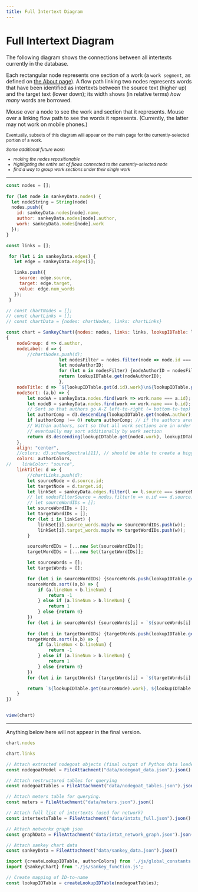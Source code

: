 ```yaml
---
title: Full Intertext Diagram
---
```


# Full Intertext Diagram

The following diagram shows the connections between all intertexts currently in the database.

Each rectangular node represents one section of a work (a `work segment`, as defined on <a href="./about#database-design">the About page</a>). A flow path linking two nodes represents words that have been identified as intertexts between the source text (higher up) and the target text (lower down); its width shows (in relative terms) *how many* words are borrowed.

Mouse over a node to see the work and section that it represents. Mouse over a linking flow path to see the words it represents. (Currently, the latter may not work on mobile phones.)

<div style="font-size:smaller;">

Eventually, subsets of this diagram will appear on the main page for the currently-selected portion of a work.

*Some additional future work:*
- *making the nodes repositionable*
- *highlighting the entire set of flows connected to the currently-selected node*
- *find a way to group work sections under their single work*

</div>
<hr>

```js
const nodes = [];
  
for (let node in sankeyData.nodes) {
  let nodeString = String(node)
  nodes.push({
    id: sankeyData.nodes[node].name,
    author: sankeyData.nodes[node].author,
    work: sankeyData.nodes[node].work
  });
}
```

```js
const links = [];

 for (let i in sankeyData.edges) {
   let edge = sankeyData.edges[i];

   links.push({
     source: edge.source,
     target: edge.target,
     value: edge.num_words
   });
 }
```

```js
// const chartNodes = [];
// const chartLinks = [];
// const chartData = {nodes: chartNodes, links: chartLinks}

const chart = SankeyChart({nodes: nodes, links: links, lookupIDTable: lookupIDTable},
{
    nodeGroup: d => d.author,
    nodeLabel: d => {
        //chartNodes.push(d);
                    let nodesFilter = nodes.filter(node => node.id === d.id);
                    let nodeAuthorID;
                    for (let n in nodesFilter) {nodeAuthorID = nodesFilter[n].author}
                    return lookupIDTable.get(nodeAuthorID);
                    },
    nodeTitle: d => `${lookupIDTable.get(d.id).work}\n${lookupIDTable.get(d.id).section}`,
    nodeSort: (a,b) => {
        let nodeA = sankeyData.nodes.find(work => work.name === a.id);
        let nodeB = sankeyData.nodes.find(work => work.name === b.id);
        // Sort so that authors go A-Z left-to-right (= bottom-to-top)
        let authorComp = d3.descending(lookupIDTable.get(nodeA.author), lookupIDTable.get(nodeB.author));
        if (authorComp !== 0) return authorComp; // if the authors aren't the same, don't go any further in sorting
        // Within authors, sort so that all work sections are in order by work
        // eventually may sort additionally by work section
        return d3.descending(lookupIDTable.get(nodeA.work), lookupIDTable.get(nodeB.work));
    },
    align: "center",
    //colors: d3.schemeSpectral[11], // should be able to create a bigger range by bringing colorcet colors in via Python
    colors: authorColors,
//    linkColor: "source",
    linkTitle: d => {
        //chartLinks.push(d);
        let sourceNode = d.source.id;
        let targetNode = d.target.id;
        let linkSet = sankeyData.edges.filter(l => l.source === sourceNode && l.target === targetNode);
        // let nodesFilterSource = nodes.filter(n => n.id === d.source.id);
        // let sourceWordIDs = [];
        let sourceWordIDs = [];
        let targetWordIDs = [];
        for (let i in linkSet) {
            linkSet[i].source_words.map(w => sourceWordIDs.push(w));
            linkSet[i].target_words.map(w => targetWordIDs.push(w));
        }

        sourceWordIDs = [...new Set(sourceWordIDs)];
        targetWordIDs = [...new Set(targetWordIDs)];

        let sourceWords = [];
        let targetWords = [];

        for (let i in sourceWordIDs) {sourceWords.push(lookupIDTable.get(sourceWordIDs[i]));}
        sourceWords.sort((a,b) => {
            if (a.lineNum < b.lineNum) {
                return -1
            } else if (a.lineNum > b.lineNum) {
                return 1
            } else {return 0}
        })
        for (let i in sourceWords) {sourceWords[i] = `${sourceWords[i].word} (line ${sourceWords[i].lineNum})`}
        
        for (let i in targetWordIDs) {targetWords.push(lookupIDTable.get(targetWordIDs[i]));}
        targetWords.sort((a,b) => {
            if (a.lineNum < b.lineNum) {
                return -1
            } else if (a.lineNum > b.lineNum) {
                return 1
            } else {return 0}
        })
        for (let i in targetWords) {targetWords[i] = `${targetWords[i].word} (line ${targetWords[i].lineNum})`}

        return `${lookupIDTable.get(sourceNode).work}, ${lookupIDTable.get(sourceNode).section}: ${sourceWords.join(', ')}\n${lookupIDTable.get(targetNode).work}, ${lookupIDTable.get(targetNode).section}: ${targetWords.join(', ')}`;
    }
})


view(chart)
```

<hr>

Anything below here will not appear in the final version.

```js
chart.nodes
```
```js
chart.links
```

<!-- LOAD DATA, ETC. BELOW THIS LINE -->

<!-- Load data -->

```js
// Attach extracted nodegoat objects (final output of Python data loader)
const nodegoatModel = FileAttachment("data/nodegoat_data.json").json()
```
```js
// Attach restructured tables for querying
const nodegoatTables = FileAttachment("data/nodegoat_tables.json").json()
```
```js
// Attach meters table for querying.
const meters = FileAttachment("data/meters.json").json()
```
```js
// Attach full list of intertexts (used for network)
const intertextsTable = FileAttachment("data/intxts_full.json").json()
```
```js
// Attach networkx graph json
const graphData = FileAttachment("data/intxt_network_graph.json").json()
```
```js
// Attach sankey chart data
const sankeyData = FileAttachment("data/sankey_data.json").json()
```
<!-- End load data -->


<!-- Import modules and constants -->

```js
import {createLookupIDTable, authorColors} from './js/global_constants.js';
import {SankeyChart} from './js/sankey_function.js';
```

```js
// Create mapping of ID-to-name
const lookupIDTable = createLookupIDTable(nodegoatTables);
```

<!-- End import modules and constants -->
